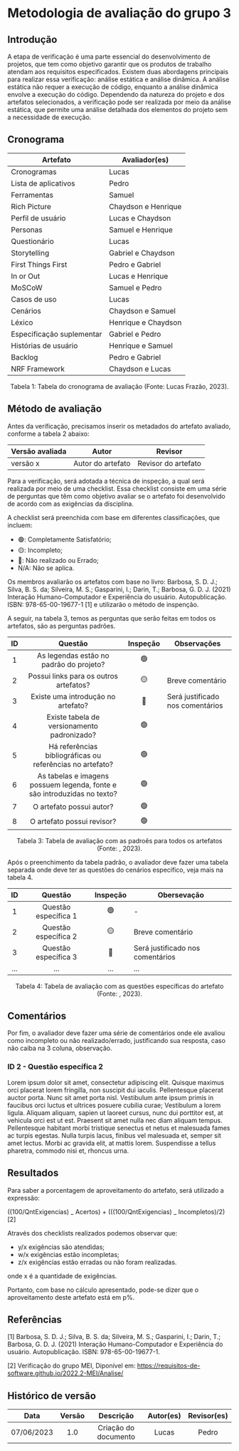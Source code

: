 # Metodologia de avaliação do grupo 3

## Introdução

A etapa de verificação é uma parte essencial do desenvolvimento de projetos, que tem como objetivo garantir que os produtos de trabalho atendam aos requisitos especificados. Existem duas abordagens principais para realizar essa verificação: análise estática e análise dinâmica. A análise estática não requer a execução de código, enquanto a análise dinâmica envolve a execução do código. Dependendo da natureza do projeto e dos artefatos selecionados, a verificação pode ser realizada por meio da análise estática, que permite uma análise detalhada dos elementos do projeto sem a necessidade de execução.

## Cronograma

| Artefato                  | Avaliador(es)       |
| ------------------------- | ------------------- |
| Cronogramas               | Lucas               |
| Lista de aplicativos      | Pedro               |
| Ferramentas               | Samuel              |
| Rich Picture              | Chaydson e Henrique |
| Perfil de usuário         | Lucas e Chaydson    |
| Personas                  | Samuel e Henrique   |
| Questionário              | Lucas               |
| Storytelling              | Gabriel e Chaydson  |
| First Things First        | Pedro e Gabriel     |
| In or Out                 | Lucas e Henrique    |
| MoSCoW                    | Samuel e Pedro      |
| Casos de uso              | Lucas               |
| Cenários                  | Chaydson e Samuel   |
| Léxico                    | Henrique e Chaydson |
| Especificação suplementar | Gabriel e Pedro     |
| Histórias de usuário      | Henrique e Samuel   |
| Backlog                   | Pedro e Gabriel     |
| NRF Framework             | Chaydson e Lucas    |

<div style="text-align: center">
<p> Tabela 1: Tabela do cronograma de avaliação (Fonte: Lucas Frazão, 2023). </p>
</div>

## Método de avaliação

Antes da verificação, precisamos inserir os metadados do artefato avaliado, conforme a tabela 2 abaixo:

| Versão avaliada | Autor             | Revisor             |
| --------------- | ----------------- | ------------------- |
| versão x        | Autor do artefato | Revisor do artefato |

Para a verificação, será adotada a técnica de inspeção, a qual será realizada por meio de uma checklist. Essa checklist consiste em uma série de perguntas que têm como objetivo avaliar se o artefato foi desenvolvido de acordo com as exigências da disciplina.

A checklist será preenchida com base em diferentes classificações, que incluem:

- 🟢: Completamente Satisfatório;
- 🟡: Incompleto;
- 🔴: Não realizado ou Errado;
- N/A: Não se aplica.

Os membros avaliarão os artefatos com base no livro: Barbosa, S. D. J.; Silva, B. S. da; Silveira, M. S.; Gasparini, I.; Darin, T.; Barbosa, G. D. J. (2021) Interação Humano-Computador e Experiência do usuário. Autopublicação. ISBN: 978-65-00-19677-1 [1] e utilizarão o método de inspenção.

A seguir, na tabela 3, temos as perguntas que serão feitas em todos os artefatos, são as perguntas padrões.

| ID  |                                 Questão                                  | Inspeção | Observações                      |
| :-: | :----------------------------------------------------------------------: | :------: | -------------------------------- |
|  1  |                 As legendas estão no padrão do projeto?                  |    🟢    |                                  |
|  2  |                  Possui links para os outros artefatos?                  |    🟡    | Breve comentário                 |
|  3  |                    Existe uma introdução no artefato?                    |    🔴    | Será justificado nos comentários |
|  4  |               Existe tabela de versionamento padronizado?                |    🟢    |                                  |
|  5  |        Há referências bibliográficas ou referências no artefato?         |    🟢    |                                  |
|  6  | As tabelas e imagens possuem legenda, fonte e são introduzidas no texto? |    🟢    |                                  |
|  7  |                         O artefato possui autor?                         |    🟢    |                                  |
|  8  |                        O artefato possui revisor?                        |    🟢    |                                  |

<div style="text-align: center">
<p> Tabela 3: Tabela de avaliação com as padroẽs para todos os artefatos (Fonte: <NomeDOAutor>, 2023). </p>
</div>

Após o preenchimento da tabela padrão, o avaliador deve fazer uma tabela separada onde deve ter as questões do cenários especifico, veja mais na tabela 4.

| ID  |       Questão        | Inspeção | Obersevação                      |
| :-: | :------------------: | :------: | -------------------------------- |
|  1  | Questão específica 1 |    🟢    | -                                |
|  2  | Questão específica 2 |    🟡    | Breve comentário                 |
|  3  | Questão específica 3 |    🔴    | Será justificado nos comentários |
| ... |         ...          |   ...    | ...                              |

<div style="text-align: center">
<p> Tabela 4: Tabela de avaliação com as questões específicas do artefato (Fonte: <NomeDOAutor>, 2023). </p>
</div>

## Comentários

Por fim, o avaliador deve fazer uma série de comentários onde ele avaliou como incompleto ou não realizado/errado, justificando sua resposta, caso não caiba na 3 coluna, observação.

### ID 2 - Questão específica 2

Lorem ipsum dolor sit amet, consectetur adipiscing elit. Quisque maximus orci placerat lorem fringilla, non suscipit dui iaculis. Pellentesque placerat auctor porta. Nunc sit amet porta nisl. Vestibulum ante ipsum primis in faucibus orci luctus et ultrices posuere cubilia curae; Vestibulum a lorem ligula. Aliquam aliquam, sapien ut laoreet cursus, nunc dui porttitor est, at vehicula orci est ut est. Praesent sit amet nulla nec diam aliquam tempus. Pellentesque habitant morbi tristique senectus et netus et malesuada fames ac turpis egestas. Nulla turpis lacus, finibus vel malesuada et, semper sit amet lectus. Morbi ac gravida elit, at mattis lorem. Suspendisse a tellus pharetra, commodo nisi et, rhoncus urna.

## Resultados

Para saber a porcentagem de aproveitamento do artefato, será utilizado a expressão:

((100/QntExigencias) _ Acertos) + (((100/QntExigencias) _ Incompletos)/2) [2]

Através dos checklists realizados podemos observar que:

- y/x exigências são atendidas;
- w/x exigências estão incompletas;
- z/x exigências estão erradas ou não foram realizadas.

onde x é a quantidade de exigências.

Portanto, com base no cálculo apresentado, pode-se dizer que o aproveitamento deste artefato está em p%.

## Referências

[1] Barbosa, S. D. J.; Silva, B. S. da; Silveira, M. S.; Gasparini, I.; Darin, T.; Barbosa, G. D. J. (2021) Interação Humano-Computador e Experiência do usuário. Autopublicação. ISBN: 978-65-00-19677-1.

[2] Verificação do grupo MEI, Diponível em: https://requisitos-de-software.github.io/2022.2-MEI/Analise/

## Histórico de versão

|    Data    | Versão |      Descrição       | Autor(es) | Revisor(es) |
| :--------: | :----: | :------------------: | :-------: | :---------: |
| 07/06/2023 |  1.0   | Criação do documento |   Lucas   |    Pedro    |
